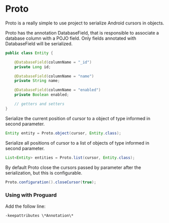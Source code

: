 # Proto
Proto is a really simple to use project to serialize Android cursors in objects.

Proto has the annotation DatabaseField, that is responsible to associate a database column with a POJO field.
Only fields annotated with DatabaseField will be serialized.

```java
public class Entity {

    @DatabaseField(columnName = "_id")
    private Long id;

    @DatabaseField(columnName = "name")
    private String name;

    @DatabaseField(columnName = "enabled")
    private Boolean enabled;

    // getters and setters
}
```

Serialize the current position of cursor to a object of type informed in second parameter.
```java
Entity entity = Proto.object(cursor, Entity.class);
```

Serialize all positions of cursor to a list of objects of type informed in second parameter.
```java
List<Entity> entities = Proto.list(cursor, Entity.class);
```

By default Proto close the cursors passed by parameter after the serialization, but this is configurable.
```java
Proto.configuration().closeCursor(true);
```

### Using with Proguard

Add the follow line:
```
-keepattributes \*Annotation\*
````